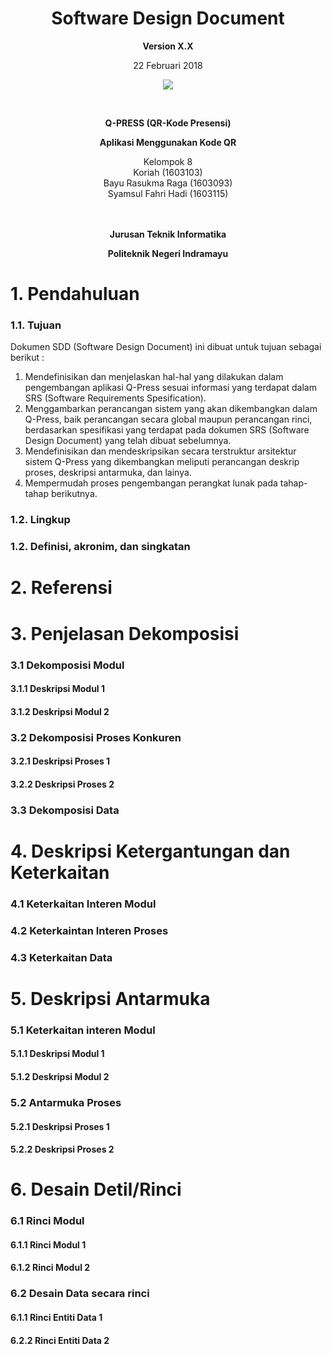 <html>
<body>
<div align="center"><h1>Software Design Document</h1></div>

<p align="center"><b>Version X.X </b><br>
<p align="center">22 Februari 2018</b>
<p align="center">
<img src="https://2.bp.blogspot.com/-dxdRgMQGbLk/WpA-Tp2rNGI/AAAAAAAAAh8/3_jBWFb7Cf48033QvB34D2WCwoN2sxZLgCLcBGAs/s1000/index.png"/>
</p>

<br><p align="center"><b> Q-PRESS (QR-Kode Presensi)</b><br>
<p align="center"><b>Aplikasi Menggunakan Kode QR
</b>
<p align="center">Kelompok 8 <br>
 Koriah 				(1603103)<br>
 Bayu Rasukma Raga		(1603093)<br>
 Syamsul Fahri Hadi			(1603115)<br><br><br>

<p align="center"><b>Jurusan Teknik Informatika</b><br>
<p align="center"><b>Politeknik Negeri Indramayu</b>
</p>
</body>
</html>



# 1. Pendahuluan

### 1.1.  Tujuan


Dokumen SDD (Software Design Document) ini dibuat untuk tujuan sebagai berikut :
1.	Mendefinisikan dan menjelaskan hal-hal yang dilakukan dalam pengembangan aplikasi Q-Press sesuai informasi yang terdapat dalam SRS (Software Requirements Spesification).
2.	Menggambarkan  perancangan sistem yang akan dikembangkan dalam Q-Press, baik perancangan secara global maupun perancangan rinci, berdasarkan spesifikasi yang terdapat pada dokumen SRS  (Software Design Document) yang telah dibuat sebelumnya.
3.	Mendefinisikan dan mendeskripsikan secara terstruktur arsitektur sistem Q-Press yang dikembangkan meliputi perancangan deskrip proses, deskripsi antarmuka, dan lainya.
4.	Mempermudah proses pengembangan perangkat lunak pada tahap-tahap berikutnya.

### 1.2.  Lingkup

### 1.2.  Definisi, akronim, dan singkatan



# 2. Referensi


# 3. Penjelasan Dekomposisi

### 3.1 Dekomposisi Modul
#### 3.1.1 Deskripsi Modul 1
#### 3.1.2 Deskripsi Modul 2
### 3.2 Dekomposisi Proses Konkuren
#### 3.2.1 Deskripsi Proses 1
#### 3.2.2 Deskripsi Proses 2
### 3.3 Dekomposisi Data

# 4. Deskripsi Ketergantungan dan Keterkaitan

### 4.1 Keterkaitan Interen Modul
###  4.2 Keterkaintan Interen Proses
###  4.3 Keterkaitan Data

# 5. Deskripsi Antarmuka

### 5.1 Keterkaitan interen Modul
#### 5.1.1 Deskripsi Modul 1
#### 5.1.2 Deskripsi Modul 2
### 5.2 Antarmuka Proses
#### 5.2.1 Deskripsi Proses 1
#### 5.2.2 Deskripsi Proses 2

# 6. Desain Detil/Rinci

### 6.1 Rinci Modul
#### 6.1.1 Rinci Modul 1
#### 6.1.2 Rinci Modul 2
### 6.2 Desain Data secara rinci 
#### 6.1.1 Rinci Entiti Data 1
#### 6.2.2 Rinci Entiti Data 2